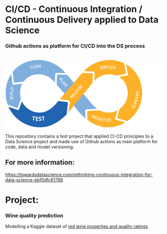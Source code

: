 # CI/CD - Continuous Integration / Continuous Delivery applied to Data Science

### Github actions as platform for CI/CD into the DS process
##   
##

![image](./img/cd-ci2.jpg)

This repository contains a test project that applied CI-CD principles to a Data Science project and made use of Github actions as main platform for code, data and model versioning.



## For more information:

https://towardsdatascience.com/rethinking-continuous-integration-for-data-science-ebf0dfc61788

# Project:
### Wine quality prediction
Modelling a Kaggle dataset of [red wine properties and quality ratings](https://www.kaggle.com/uciml/red-wine-quality-cortez-et-al-2009). 
